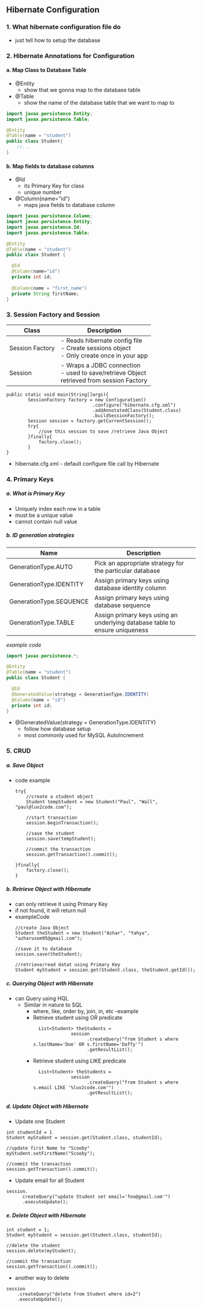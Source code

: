 ## Hibernate Configuration
### 1. What hibernate configuration file do
- just tell how to setup the database

### 2. Hibernate Annotations for Configuration
#### a.  Map Class to Database Table
- @Entity
  - show that we gonna map to the database table
- @Table
  - show the name of the database table that we want to map to

```java
import javax.persistence.Entity;
import javax.persistence.Table;

@Entity
@Table(name = "student")
public class Student{
    //...
}
```

#### b. Map fields to database columns
- @Id
  - its Primary Key for class
  - unique number
- @Column(name="id")
  - maps java fields to database column

```java
import javax.persistence.Column;
import javax.persistence.Entity;
import javax.persistence.Id;
import javax.persistence.Table;

@Entity
@Table(name = "student")
public class Student {

  @Id
  @Column(name="id")
  private int id;
  
  @Column(name = "first_name")
  private String firstName;
}
```

### 3. Session Factory and Session
|Class|Description|
|---|---|
|Session Factory|- Reads hibernate config file </br> - Create sessions object </br> - Only create once in your app|
|Session|- Wraps a JDBC connection <br> - used to save/retrieve Object <br> retrieved from session Factory|

```
public static void main(String[]args){
        SessionFactory factory = new Configuration()
                                .configure("hibernate.cfg.xml")
                                .addAnnotatedClass(Student.class)
                                .buildSessionFactory();
        Session session = factory.getCurrentSession();
        try{
            //use this session to save /retrieve Java Object
        }finally{
            factory.close();
        }
}
```
- hibernate.cfg.xml - default configure file call by Hibernate

### 4. Primary Keys
##### a. What is Primary Key
- Uniquely index each row in a table
- must be a unique value
- cannot contain null value

##### b. ID generation strategies
|Name|Description|
|---|---|
|GenerationType.AUTO|Pick an appropriate strategy for the particular database|
|GenerationType.IDENTITY|Assign primary keys using database identity column|
|GenerationType.SEQUENCE|Assign primary keys using database sequence|
|GenerationType.TABLE|Assign primary keys using an underlying database table to ensure uniqueness|

*example code*

```java
import javax.persistence.*;

@Entity
@Table(name = "student")
public class Student {

  @Id
  @GeneratedValue(strategy = GenerationType.IDENTITY)
  @Column(name = "id")
  private int id;
}
```
- @GeneratedValue(strategy = GenerationType.IDENTITY) 
  - follow how database setup
  - most commonly used for MySQL AutoIncrement

### 5. CRUD
##### a. Save Object
- code example
  ```
  try{
      //create a student object
      Student tempStudent = new Student("Paul", "Wall", "paul@luv2code.com");
      
      //start transaction
      session.beginTransaction();
      
      //save the student
      session.save(tempStudent);
      
      //commit the transaction
      session.getTransaction().commit();
      
  }finally{
      factory.close();
  }
  ```
##### b. Retrieve Object with Hibernate
- can only retrieve it using Primary Key
- if not found, it will return null
- exampleCode
  ```
  //create Java Object
  Student theStudent = new Student("Azhar", "Yahya", "azharusom95@gmail.com");
  
  //save it to database
  session.save(theStudent);
  
  //retrieve/read datat using Primary Key
  Student myStudent = session.get(Student.class, theStudent.getId());
  ```
##### c. Querying Object with Hibernate
- can Query using HQL
  - Similar in nature to SQL
    - where, like, order by, join, in, etc
-example
    - Retrieve student using OR predicate
      ```
        List<Student> theStudents =
                    session
                          .createQuery("from Student s where s.lastName='Doe' OR s.firstName='Daffy'")
                          .getResultList();
      ```
    - Retrieve student using LIKE predicate
      ```
        List<Student> theStudents =
                    session
                          .createQuery("from Student s where s.email LIKE '%luv2code.com'")
                          .getResultList();
      ```
##### d. Update Object with Hibernate
- Update one Student
```
int studentId = 1
Student myStudent = session.get(Student.class, studentId);

//update first Name to "Scooby"
myStudent.setFirstName("Scooby");

//commit the transaction
session.getTransaction().commit();

```
- Update email for all Student
```
session.
      createQuery("update Student set email='foo@gmail.com'")
      .executeUpdate();
```

##### e. Delete Object with Hibernate
```
int student = 1;
Student myStudent = session.get(Student.class, studentId);

//delete the student
session.delete(myStudent); 

//commit the transaction
session.getTransaction().commit();
```
- another way to delete
```
session
    .createQuery("delete from Student where id=2")
    .executeUpdate();
```